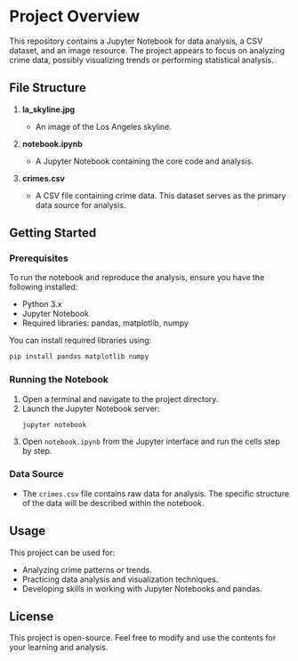 # Project Overview

This repository contains a Jupyter Notebook for data analysis, a CSV dataset, and an image resource. The project appears to focus on analyzing crime data, possibly visualizing trends or performing statistical analysis.

## File Structure

1. **la_skyline.jpg**  
   - An image of the Los Angeles skyline.

2. **notebook.ipynb**  
   - A Jupyter Notebook containing the core code and analysis.

3. **crimes.csv**  
   - A CSV file containing crime data. This dataset serves as the primary data source for analysis.

## Getting Started

### Prerequisites
To run the notebook and reproduce the analysis, ensure you have the following installed:
- Python 3.x
- Jupyter Notebook
- Required libraries: pandas, matplotlib, numpy

You can install required libraries using:
```bash
pip install pandas matplotlib numpy
```

### Running the Notebook
1. Open a terminal and navigate to the project directory.
2. Launch the Jupyter Notebook server:
   ```bash
   jupyter notebook
   ```
3. Open `notebook.ipynb` from the Jupyter interface and run the cells step by step.

### Data Source
- The `crimes.csv` file contains raw data for analysis. The specific structure of the data will be described within the notebook.

## Usage
This project can be used for:
- Analyzing crime patterns or trends.
- Practicing data analysis and visualization techniques.
- Developing skills in working with Jupyter Notebooks and pandas.

## License
This project is open-source. Feel free to modify and use the contents for your learning and analysis.
